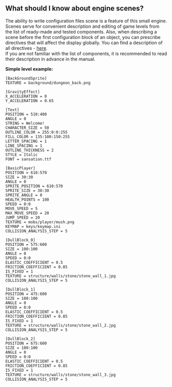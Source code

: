  ## What should I know about engine scenes?

 The ability to write configuration files scene is a feature of this small engine. Scenes serve for convenient description and editing of game levels
 from the list of ready-made and tested components. Also, when describing a scene before the first configuration block of an object, 
 you can prescribe directives that will affect the display globally. You can find a description of all directives - [here](Directives.md).  
 If you are not familiar with the list of components, it is recommended to read their description in advance in the manual.  

 **Simple level example:**

    [BackGroundSprite]
    TEXTURE = background/dungeon_back.png

    [GravityEffect]
    X_ACCELERATION = 0
    Y_ACCELERATION = 0.65

    [Text]
    POSITION = 510:400
    ANGLE = 0
    STRING = Welcome!
    CHARACTER_SIZE = 50
    OUTLINE_COLOR = 255:0:0:255
    FILL_COLOR = 135:100:150:255
    LETTER_SPACING = 1
    LINE_SPACING = 1
    OUTLINE_THICKNESS = 2
    STYLE = Italic
    FONT = sansation.ttf

    [BasicPlayer]
    POSITION = 610:570
    SIZE = 30:30
    ANGLE = 0
    SPRITE_POSITION = 610:570
    SPRITE_SIZE = 30:30
    SPRITE_ANGLE = 0
    HEALTH_POINTS = 100
    SPEED = 0:0
    MOVE_SPEED = 5
    MAX_MOVE_SPEED = 20
    JUMP_SPEED = 20
    TEXTURE = mobs/player/mush.png
    KEYMAP = keys/keymap.ini
    COLLISION_ANALYSIS_STEP = 5

    [DullBlock_0]
    POSITION = 575:600
    SIZE = 100:100
    ANGLE = 0
    SPEED = 0:0
    ELASTIC_COEFFICIENT = 0.5
    FRICTION_COEFFICIENT = 0.85
    IS_FIXED = 1
    TEXTURE = structure/walls/stone/stone_wall_1.jpg
    COLLISION_ANALYSIS_STEP = 5

    [DullBlock_1]
    POSITION = 475:600
    SIZE = 100:100
    ANGLE = 0
    SPEED = 0:0
    ELASTIC_COEFFICIENT = 0.5
    FRICTION_COEFFICIENT = 0.85
    IS_FIXED = 1
    TEXTURE = structure/walls/stone/stone_wall_2.jpg
    COLLISION_ANALYSIS_STEP = 5

    [DullBlock_2]
    POSITION = 675:600
    SIZE = 100:100
    ANGLE = 0
    SPEED = 0:0
    ELASTIC_COEFFICIENT = 0.5
    FRICTION_COEFFICIENT = 0.85
    IS_FIXED = 1
    TEXTURE = structure/walls/stone/stone_wall_3.jpg
    COLLISION_ANALYSIS_STEP = 5

